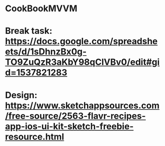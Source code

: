 # CookBookMVVM

# Break task: https://docs.google.com/spreadsheets/d/1sDhnzBx0g-TO9ZuQzR3aKbY98qClVBv0/edit#gid=1537821283

# Design: https://www.sketchappsources.com/free-source/2563-flavr-recipes-app-ios-ui-kit-sketch-freebie-resource.html
